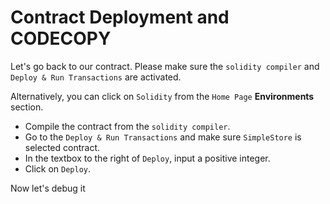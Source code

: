 # Contract Deployment and CODECOPY

Let's go back to our contract.
Please make sure the `solidity compiler` and `Deploy & Run Transactions` are activated.

Alternatively, you can click on `Solidity` from the `Home Page` **Environments** section.

 - Compile the contract from the `solidity compiler`.
 - Go to the `Deploy & Run Transactions` and make sure `SimpleStore` is selected contract.
 - In the textbox to the right of `Deploy`, input a positive integer.
 - Click on `Deploy`.

Now let's debug it
